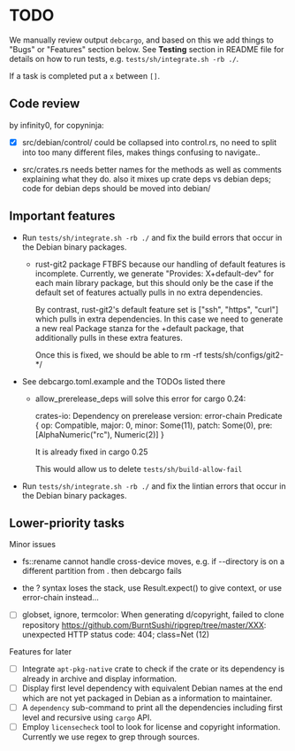 # TODO #

We manually review output `debcargo`, and based on this we add things to "Bugs"
or "Features" section below. See **Testing** section in README file for details
on how to run tests, e.g. `tests/sh/integrate.sh -rb ./`.

If a task is completed put a `x` between `[]`.


## Code review ##

by infinity0, for copyninja:

- [x] src/debian/control/ could be collapsed into control.rs, no need to split into
      too many different files, makes things confusing to navigate..

- src/crates.rs needs better names for the methods as well as comments
  explaining what they do. also it mixes up crate deps vs debian deps; code for
  debian deps should be moved into debian/


## Important features

- Run `tests/sh/integrate.sh -rb ./` and fix the build errors that occur in
  the Debian binary packages.

  - rust-git2 package FTBFS because our handling of default features is
    incomplete. Currently, we generate "Provides: X+default-dev" for each main
    library package, but this should only be the case if the default set of
    features actually pulls in no extra dependencies.

    By contrast, rust-git2's default feature set is ["ssh", "https", "curl"]
    which pulls in extra dependencies. In this case we need to generate a
    new real Package stanza for the +default package, that additionally pulls
    in these extra features.

    Once this is fixed, we should be able to rm -rf tests/sh/configs/git2-*/

- See debcargo.toml.example and the TODOs listed there

  - allow_prerelease_deps will solve this error for cargo 0.24:

    crates-io: Dependency on prerelease version: error-chain Predicate { op:
    Compatible, major: 0, minor: Some(11), patch: Some(0), pre:
    [AlphaNumeric("rc"), Numeric(2)] }

    It is already fixed in cargo 0.25

    This would allow us to delete `tests/sh/build-allow-fail`

- Run `tests/sh/integrate.sh -rb ./` and fix the lintian errors that occur in
  the Debian binary packages.


## Lower-priority tasks

Minor issues

- fs::rename cannot handle cross-device moves, e.g. if --directory is on a
  different partition from . then debcargo fails

- the ? syntax loses the stack, use Result.expect() to give context, or use
  error-chain instead...

- [ ] globset, ignore, termcolor:
      When generating d/copyright, failed to clone repository
      https://github.com/BurntSushi/ripgrep/tree/master/XXX: unexpected HTTP status code: 404; class=Net (12)

Features for later

- [ ] Integrate `apt-pkg-native` crate to check if the crate or its dependency
      is already in archive and display information.
- [ ] Display first level dependency with equivalent Debian names at the end
      which are not yet packaged in Debian as a information to maintainer.
- [ ] A `dependency` sub-command to print all the dependencies including first
      level and recursive using `cargo` API.
- [ ] Employ `licensecheck` tool to look for license and copyright information.
      Currently we use regex to grep through sources.
